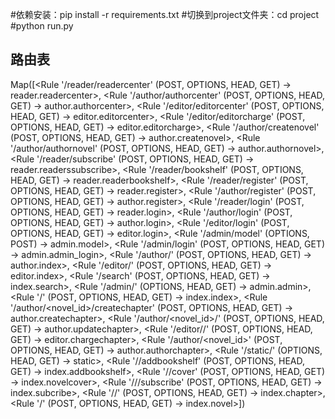 #依赖安装：pip install -r requirements.txt
#切换到project文件夹：cd project
#python run.py
## 路由表

Map([<Rule '/reader/readercenter' (POST, OPTIONS, HEAD, GET) -> reader.readercenter>,
 <Rule '/author/authorcenter' (POST, OPTIONS, HEAD, GET) -> author.authorcenter>,
 <Rule '/editor/editorcenter' (POST, OPTIONS, HEAD, GET) -> editor.editorcenter>,
 <Rule '/editor/editorcharge' (POST, OPTIONS, HEAD, GET) -> editor.editorcharge>,
 <Rule '/author/createnovel' (POST, OPTIONS, HEAD, GET) -> author.createnovel>,
 <Rule '/author/authornovel' (POST, OPTIONS, HEAD, GET) -> author.authornovel>,
 <Rule '/reader/subscribe' (POST, OPTIONS, HEAD, GET) -> reader.readerssubscribe>,
 <Rule '/reader/bookshelf' (POST, OPTIONS, HEAD, GET) -> reader.readerbookshelf>,
 <Rule '/reader/register' (POST, OPTIONS, HEAD, GET) -> reader.register>,
 <Rule '/author/register' (POST, OPTIONS, HEAD, GET) -> author.register>,
 <Rule '/reader/login' (POST, OPTIONS, HEAD, GET) -> reader.login>,
 <Rule '/author/login' (POST, OPTIONS, HEAD, GET) -> author.login>,
 <Rule '/editor/login' (POST, OPTIONS, HEAD, GET) -> editor.login>,
 <Rule '/admin/model' (OPTIONS, POST) -> admin.model>,
 <Rule '/admin/login' (POST, OPTIONS, HEAD, GET) -> admin.admin_login>,
 <Rule '/author/' (POST, OPTIONS, HEAD, GET) -> author.index>,
 <Rule '/editor/' (POST, OPTIONS, HEAD, GET) -> editor.index>,
 <Rule '/search' (POST, OPTIONS, HEAD, GET) -> index.search>,
 <Rule '/admin/' (OPTIONS, HEAD, GET) -> admin.admin>,
 <Rule '/' (POST, OPTIONS, HEAD, GET) -> index.index>,
 <Rule '/author/<novel_id>/createchapter' (POST, OPTIONS, HEAD, GET) -> author.createchapter>,
 <Rule '/author/<novel_id>/<chapternum>' (POST, OPTIONS, HEAD, GET) -> author.updatechapter>,
 <Rule '/editor/<novelid>/<chapternum>' (POST, OPTIONS, HEAD, GET) -> editor.chargechapter>,
 <Rule '/author/<novel_id>' (POST, OPTIONS, HEAD, GET) -> author.authorchapter>,
 <Rule '/static/<filename>' (OPTIONS, HEAD, GET) -> static>,
 <Rule '/<novelid>/addbookshelf' (POST, OPTIONS, HEAD, GET) -> index.addbookshelf>,
 <Rule '/<novelid>/cover' (POST, OPTIONS, HEAD, GET) -> index.novelcover>,
 <Rule '/<novelid>/<chapternum>/subscribe' (POST, OPTIONS, HEAD, GET) -> index.subcribe>,
 <Rule '/<novelid>/<chapternum>' (POST, OPTIONS, HEAD, GET) -> index.chapter>,
 <Rule '/<novelid>' (POST, OPTIONS, HEAD, GET) -> index.novel>])
